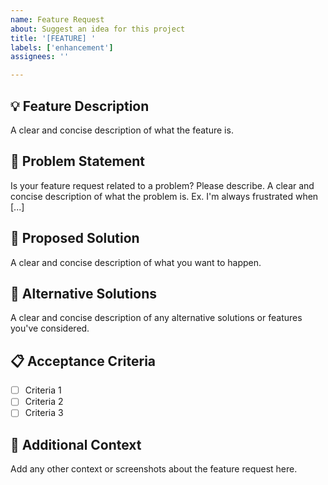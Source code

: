 ```yaml
---
name: Feature Request
about: Suggest an idea for this project
title: '[FEATURE] '
labels: ['enhancement']
assignees: ''

---
```


## 💡 Feature Description
A clear and concise description of what the feature is.

## 🎯 Problem Statement
Is your feature request related to a problem? Please describe.
A clear and concise description of what the problem is. Ex. I'm always frustrated when [...]

## 💭 Proposed Solution
A clear and concise description of what you want to happen.

## 🔄 Alternative Solutions
A clear and concise description of any alternative solutions or features you've considered.

## 📋 Acceptance Criteria
- [ ] Criteria 1
- [ ] Criteria 2
- [ ] Criteria 3

## 📝 Additional Context
Add any other context or screenshots about the feature request here.